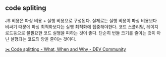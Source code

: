 ## code spliting

JS 비용은 파싱 비용 + 실행 비용으로 구성된다.
실제로는 실행 비용이 파싱 비용보다 비싸기 때문에 파싱 최적화보다는 실행 최적화에 집중해야한다.
코드 스플리팅, 레이지 로드등으로 불필요한 코드 실행을 피하는 것이 좋다.
단순히 번들 크기를 줄이는 것이 아닌 실행되는 코드의 양을 줄이는 것이다.

[✂️ Code splitting - What, When and Why - DEV Community](https://dev.to/thekashey/code-splitting-what-when-and-why-59op)
